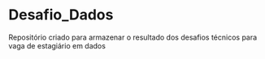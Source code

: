# Desafio_Dados
Repositório criado para armazenar o resultado dos desafios técnicos para vaga de estagiário em dados
